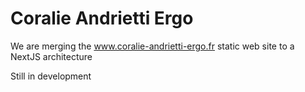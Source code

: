 # Coralie Andrietti Ergo

We are merging the www.coralie-andrietti-ergo.fr static web site to a NextJS architecture

Still in development
